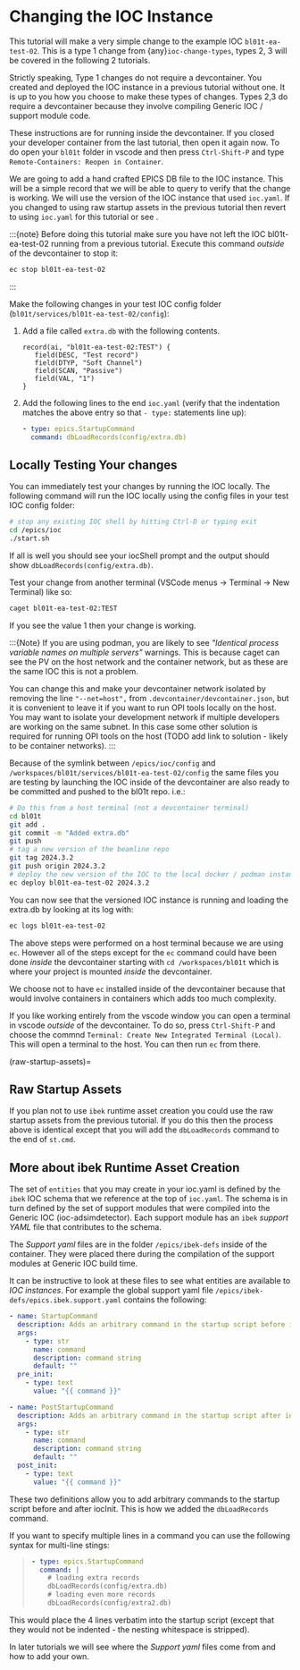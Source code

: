 # Changing the IOC Instance

This tutorial will make a very simple change to the example IOC `bl01t-ea-test-02`.
This is a type 1 change from {any}`ioc-change-types`, types 2, 3 will be covered in the
following 2 tutorials.

Strictly speaking, Type 1 changes do not require a devcontainer. You created
and deployed the IOC instance in a previous tutorial without one. It is up to
you how you choose to make these types of changes. Types 2,3 do require a
devcontainer because they involve compiling Generic IOC / support module code.

These instructions are for running inside the devcontainer. If you closed your developer container from the last tutorial, then open it again now. To do open your `bl01t` folder in vscode and then press `Ctrl-Shift-P` and type `Remote-Containers: Reopen in Container`.

We are going to add a hand crafted EPICS DB file to the IOC instance. This will be a simple record that we will be able to query to verify that the change is working. We will use the version of the IOC instance that used `ioc.yaml`. If you changed to using raw startup assets in the previous tutorial then revert to using `ioc.yaml` for this tutorial or see [](raw-startup-assets).

:::{note}
Before doing this tutorial make sure you have not left the IOC bl01t-ea-test-02 running from a previous tutorial. Execute this command *outside* of the devcontainer to stop it:

```bash
ec stop bl01t-ea-test-02
```
:::

Make the following changes in your test IOC config folder
(`bl01t/services/bl01t-ea-test-02/config`):

1. Add a file called `extra.db` with the following contents.

   ```text
   record(ai, "bl01t-ea-test-02:TEST") {
      field(DESC, "Test record")
      field(DTYP, "Soft Channel")
      field(SCAN, "Passive")
      field(VAL, "1")
   }
   ```

2. Add the following lines to the end `ioc.yaml` (verify that the indentation
   matches the above entry so that `- type:` statements line up):

   ```yaml
   - type: epics.StartupCommand
     command: dbLoadRecords(config/extra.db)
   ```

## Locally Testing Your changes

You can immediately test your changes by running the IOC locally. The following
command will run the IOC locally using the config files in your test IOC config
folder:

```bash
# stop any existing IOC shell by hitting Ctrl-D or typing exit
cd /epics/ioc
./start.sh
```

If all is well you should see your iocShell prompt and the output should
show `dbLoadRecords(config/extra.db)`.

Test your change
from another terminal (VSCode menus -> Terminal -> New Terminal) like so:

```bash
caget bl01t-ea-test-02:TEST
```

If you see the value 1 then your change is working.

:::{Note}
If you are using podman, you are likely to see *"Identical process variable names on multiple servers"* warnings. This is because caget can see the PV on the host network and the container network, but as these are the same IOC this is not a problem.

You can change this and make your devcontainer network isolated by removing the line `"--net=host",` from `.devcontainer/devcontainer.json`, but it is convenient to leave it if you want to run OPI tools locally on the
host. You may want to isolate your development network if multiple developers are working on the same subnet. In this case some other solution is required for running OPI tools on the host (TODO add link to solution - likely to be container networks).
:::

Because of the symlink between `/epics/ioc/config` and
`/workspaces/bl01t/services/bl01t-ea-test-02/config` the same files you are testing
by launching the IOC inside of the devcontainer are also ready to be
committed and pushed to the bl01t repo. i.e.:

```bash
# Do this from a host terminal (not a devcontainer terminal)
cd bl01t
git add .
git commit -m "Added extra.db"
git push
# tag a new version of the beamline repo
git tag 2024.3.2
git push origin 2024.3.2
# deploy the new version of the IOC to the local docker / podman instance
ec deploy bl01t-ea-test-02 2024.3.2
```

You can now see that the versioned IOC instance is running and loading the extra.db by looking at its log with:

```bash
ec logs bl01t-ea-test-02
```


The above steps were performed on a host terminal because we are using `ec`. However all of the steps except for the `ec` command could have been done *inside* the devcontainer starting with `cd /workspaces/bl01t` which is where your project is mounted *inside* the devcontainer.

We choose not to have `ec` installed inside of the devcontainer because that would involve containers in containers which adds too much complexity.

If you like working entirely from the vscode window you can open a terminal in vscode *outside* of the devcontainer. To do so, press `Ctrl-Shift-P` and choose the commnd `Terminal: Create New Integrated Terminal (Local)`. This will open a terminal to the host. You can then run `ec` from there.

(raw-startup-assets)=
## Raw Startup Assets

If you plan not to use `ibek` runtime asset creation you could use the raw
startup assets from the previous tutorial. If you do this then the process
above is identical except that you will add the `dbLoadRecords` command to
the end of `st.cmd`.

## More about ibek Runtime Asset Creation

The set of `entities` that you may create in your ioc.yaml is defined by the
`ibek` IOC schema that we reference at the top of `ioc.yaml`.
The schema is in turn defined by the set of support modules that were compiled
into the Generic IOC (ioc-adsimdetector). Each support module has an
`ibek` *support YAML* file that contributes to the schema.

The *Support yaml* files are in the folder `/epics/ibek-defs` inside of the
container. They were placed there during the compilation of the support
modules at Generic IOC build time.

It can be instructive to look at these files to see what entities are available
to *IOC instances*. For example the global support yaml file
`/epics/ibek-defs/epics.ibek.support.yaml` contains the following:

```yaml
- name: StartupCommand
  description: Adds an arbitrary command in the startup script before iocInit
  args:
    - type: str
      name: command
      description: command string
      default: ""
  pre_init:
    - type: text
      value: "{{ command }}"

- name: PostStartupCommand
  description: Adds an arbitrary command in the startup script after iocInit
  args:
    - type: str
      name: command
      description: command string
      default: ""
  post_init:
    - type: text
      value: "{{ command }}"
```

These two definitions allow you to add arbitrary commands to the startup script
before and after iocInit. This is how we added the `dbLoadRecords` command.

If you want to specify multiple lines in a command you can use the following
syntax for multi-line stings:

> ```yaml
> - type: epics.StartupCommand
>   command: |
>     # loading extra records
>     dbLoadRecords(config/extra.db)
>     # loading even more records
>     dbLoadRecords(config/extra2.db)
> ```

This would place the 4 lines verbatim into the startup script (except that
they would not be indented - the nesting whitespace is stripped).

In later tutorials we will see where the *Support yaml* files come from and
how to add your own.
